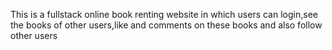 This is a fullstack online book renting website in which users can login,see the books of other users,like and comments on these books and also follow other users
 